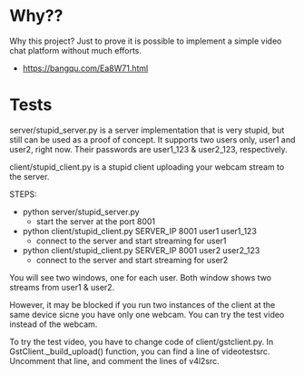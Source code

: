 # Why??

Why this project?  Just to prove it is possible to implement a simple
video chat platform without much efforts.

 - https://bangqu.com/Ea8W71.html

# Tests

server/stupid_server.py is a server implementation that is very
stupid, but still can be used as a proof of concept.  It supports two
users only, user1 and user2, right now.  Their passwords are user1_123
& user2_123, respectively.

client/stupid_client.py is a stupid client uploading your webcam
stream to the server.

STEPS:
 - python server/stupid_server.py
   - start the server at the port 8001
 - python client/stupid_client.py SERVER_IP 8001 user1 user1_123 
   - connect to the server and start streaming for user1
 - python client/stupid_client.py SERVER_IP 8001 user2 user2_123 
   - connect to the server and start streaming for user2

You will see two windows, one for each user.  Both window shows two
streams from user1 & user2.

However, it may be blocked if you run two instances of the client at
the same device sicne you have only one webcam.  You can try the test
video instead of the webcam.

To try the test video, you have to change code of client/gstclient.py.
In GstClient._build_upload() function, you can find a line of
videotestsrc.  Uncomment that line, and comment the lines of v4l2src.
